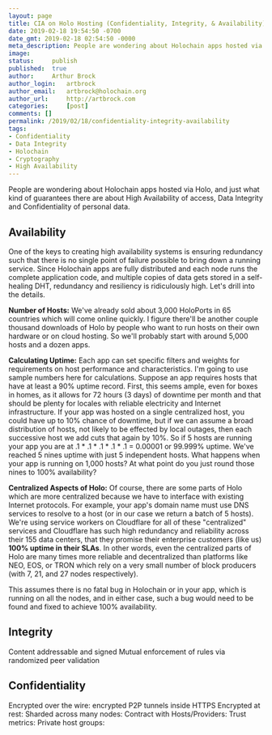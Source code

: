 ```yaml
---
layout: page
title: CIA on Holo Hosting (Confidentiality, Integrity, & Availability)
date: 2019-02-18 19:54:50 -0700
date_gmt: 2019-02-18 02:54:50 -0000
meta_description: People are wondering about Holochain apps hosted via Holo, and just what kind of guarantees there are about High Availability of access, Data Integrity and Confidentiality of personal data.
image: 		
status: 	publish
published: 	true
author: 	Arthur Brock
author_login: 	artbrock
author_email: 	artbrock@holochain.org
author_url: 	http://artbrock.com
categories: 	[post]
comments: []
permalink: /2019/02/18/confidentiality-integrity-availability
tags:
- Confidentiality
- Data Integrity
- Holochain
- Cryptography
- High Availability
---
```


People are wondering about Holochain apps hosted via Holo, and just what kind of guarantees there are about High Availability of access, Data Integrity and Confidentiality of personal data.

## Availability

One of the keys to creating high availability systems is ensuring redundancy such that there is no single point of failure possible to bring down a running service. Since Holochain apps are fully distributed and each node runs the complete application code, and multiple copies of data gets stored in a self-healing DHT, redundancy and resiliency is ridiculously high. Let's drill into the details.

**Number of Hosts:** We've already sold about 3,000 HoloPorts in 65 countries which will come online quickly. I figure there'll be another couple thousand downloads of Holo by people who want to run hosts on their own hardware or on cloud hosting. So we'll probably start with around 5,000 hosts and a dozen apps.

**Calculating Uptime:** Each app can set specific filters and weights for requirements on host performance and characteristics. I'm going to use sample numbers here for calculations. Suppose an app requires hosts that have at least a 90% uptime record. First, this seems ample, even for boxes in homes, as it allows for 72 hours (3 days) of downtime per month and that should be plenty for locales with reliable electricity and Internet infrastructure. If your app was hosted on a single centralized host, you could have up to 10% chance of downtime, but if we can assume a broad distribution of hosts, not likely to be effected by local outages, then each successive host we add cuts that again by 10%. So if 5 hosts are running your app you are at .1 * .1 * .1 * .1 * .1 = 0.00001 or 99.999% uptime. We've reached 5 nines uptime with just 5 independent hosts. What happens when your app is running on 1,000 hosts? At what point do you just round those nines to 100% availability?

**Centralized Aspects of Holo:** Of course, there are some parts of Holo which are more centralized because we have to interface with existing Internet protocols. For example, your app's domain name must use DNS services to resolve to a host (or in our case we return a batch of 5 hosts). We're using service workers on Cloudflare for all of these "centralized" services and Cloudflare has such high redundancy and reliability across their 155 data centers, that they promise their enterprise customers (like us) **100% uptime in their SLAs**. In other words, even the centralized parts of Holo are many times more reliable and decentralized than platforms like NEO, EOS, or TRON which rely on a very small number of block producers (with 7, 21, and 27 nodes respectively).

This assumes there is no fatal bug in Holochain or in your app, which is running on all the nodes, and in either case, such a bug would need to be found and fixed to achieve 100% availability.

## Integrity

Content addressable and signed
Mutual enforcement of rules via randomized peer validation


## Confidentiality

Encrypted over the wire: encrypted P2P tunnels inside HTTPS
Encrypted at rest:
Sharded across many nodes:
Contract with Hosts/Providers:
Trust metrics:
Private host groups:
